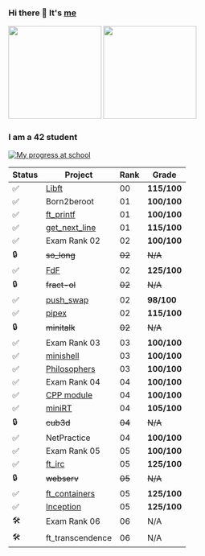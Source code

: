 ### Hi there 👋 It's [me](https://www.linkedin.com/in/meichuanwen/)
<div style={{ display: 'flex' }}>
  <img src="https://github-readme-stats.vercel.app/api?username=mwendev&theme=github_dark&show_icons=true&hide_border=true" height="185" />
  <img src="https://github-readme-stats.vercel.app/api/top-langs/?username=mwendev&layout=compact&theme=github_dark&langs_count=8&hide_border=true" height="185" />
</div>

### I am a 42 student
[![My progress at school](https://badge42.vercel.app/api/v2/cl7ev6q2r00060gjknfh0jxpi/stats?cursusId=21&coalitionId=150)](https://42wolfsburg.de/)

Status | Project | Rank | Grade
------ | ------- | ---- | -----
:white_check_mark: | [Libft](https://github.com/mwendev/Libft) | 00 |**115/100**
:white_check_mark: | Born2beroot | 01 | **100/100**
:white_check_mark: | [ft_printf](https://github.com/mwendev/ft_printf) | 01 | **100/100**
:white_check_mark: | [get_next_line](https://github.com/mwendev/get_next_line) | 01 | **115/100**
:white_check_mark: | Exam Rank 02 | 02 | **100/100**
:lock: | ~~so_long~~ | ~~02~~ | ~~N/A~~
:white_check_mark: | [FdF](https://github.com/mwendev/FdF) | 02 | **125/100**
:lock: | ~~fract-ol~~ | ~~02~~ | ~~N/A~~
:white_check_mark: | [push_swap](https://github.com/mwendev/push_swap) | 02 | **98/100**
✅ | [pipex](https://github.com/mwendev/pipex) | 02 | **115/100**
:lock: | ~~minitalk~~ | ~~02~~ | ~~N/A~~
✅ | Exam Rank 03 | 03 | **100/100**
✅ | [minishell](https://github.com/mwendev/minishell) | 03 | **100/100**
✅ | [Philosophers](https://github.com/mwendev/Philosophers) | 03 | **100/100**
✅ | Exam Rank 04 | 04 | **100/100**
✅ | [CPP module](https://github.com/mwendev/CPP-Module) | 04 | **100/100**
:white_check_mark: | [miniRT](https://github.com/mwendev/miniRT) | 04 | **105/100**
:lock: | ~~cub3d~~ | ~~04~~ | ~~N/A~~
✅ | NetPractice | 04 | **100/100**
✅ | Exam Rank 05 | 05 | **100/100**
:white_check_mark: | [ft_irc](https://github.com/mwendev/ft_irc) | 05 | **125/100**
:lock: | ~~webserv~~ | ~~05~~ | ~~N/A~~
✅ | [ft_containers](https://github.com/mwendev/ft_containers)| 05 | **125/100**
✅ | [Inception](https://github.com/mwendev/inception) | 05 | **125/100**
🛠️ | Exam Rank 06 | 06 | N/A
🛠️ | ft_transcendence | 06 | N/A

